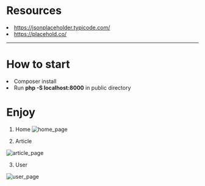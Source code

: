 # Resources

<li><a href="https://jsonplaceholder.typicode.com/">https://jsonplaceholder.typicode.com/</a></li>
<li><a href="https://placehold.co/">https://placehold.co/</a></li>

---

# How to start

<li>Composer install</li>
<li>Run <b>php -S localhost:8000</b> in public directory</li>

# Enjoy

1. Home
<img src="https://github.com/aivis-vigo/TVNET/assets/120174645/de7e18d7-b839-4004-bf8a-db19482edf95" alt="home_page"><br>
  
2. Article
<img src="https://github.com/aivis-vigo/TVNET/assets/120174645/d096fcf7-65eb-41ec-a283-f76c7e73453f" alt="article_page">

3. User
<img src="https://github.com/aivis-vigo/TVNET/assets/120174645/f5dec51a-28c5-4da5-a0d6-b9d848dc6530" alt="user_page">
